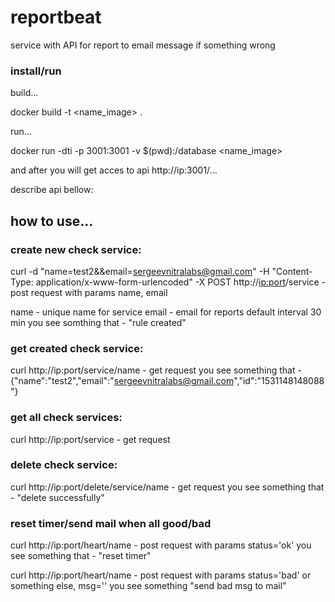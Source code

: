 # reportbeat
service with API for report to email message if something wrong

### install/run 

build...

docker build -t <name_image> .

run...

docker run -dti -p 3001:3001 -v $(pwd):/database <name_image>

and after you will get acces to api http://ip:3001/... 

describe api bellow:

## how to use...

### create new check service:

curl -d "name=test2&&email=sergeevnitralabs@gmail.com" -H "Content-Type: application/x-www-form-urlencoded" -X POST http://<ip:port>/service - post request with params name, email

name - unique name for service
email - email for reports
default interval 30 min
you see somthing that - "rule created"

### get created check service:

curl http://ip:port/service/name - get request
you see something that - {"name":"test2","email":"sergeevnitralabs@gmail.com","id":"1531148148088"}

### get all check services:

curl http://ip:port/service - get request

### delete check service:

curl http://ip:port/delete/service/name - get request
you see something that - "delete successfully"

### reset timer/send mail when all good/bad

curl http://ip:port/heart/name - post request with params status='ok'
you see something that - "reset timer"

curl http://ip:port/heart/name - post request with params status='bad' or something else, msg='<body>'
you see something "send bad msg to mail"
